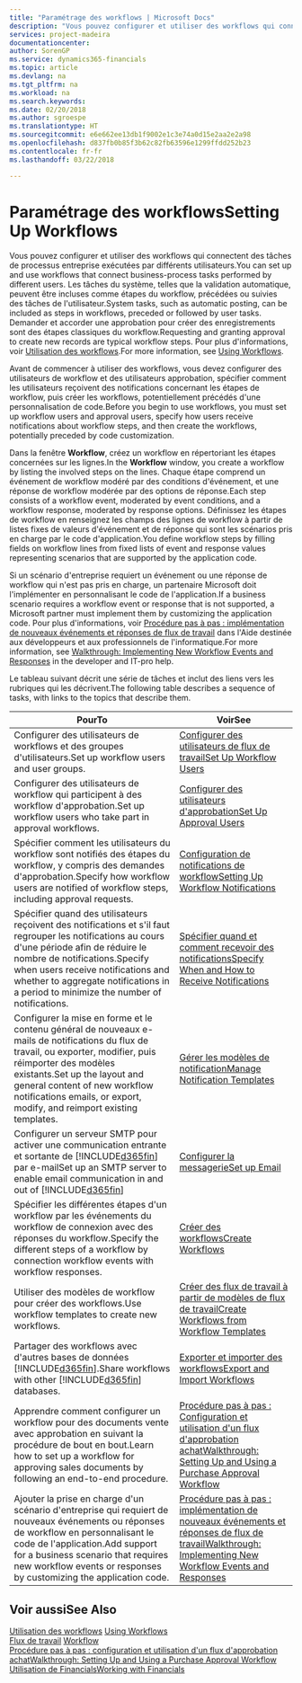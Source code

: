 ```yaml
---
title: "Paramétrage des workflows | Microsoft Docs"
description: "Vous pouvez configurer et utiliser des workflows qui connectent des tâches de processus entreprise exécutées par différents utilisateurs. Les tâches du système, telles que la validation automatique, peuvent être incluses comme étapes du workflow, précédées ou suivies des tâches de l'utilisateur. Demander et accorder une approbation pour créer des enregistrements sont des étapes classiques du workflow."
services: project-madeira
documentationcenter: 
author: SorenGP
ms.service: dynamics365-financials
ms.topic: article
ms.devlang: na
ms.tgt_pltfrm: na
ms.workload: na
ms.search.keywords: 
ms.date: 02/20/2018
ms.author: sgroespe
ms.translationtype: HT
ms.sourcegitcommit: e6e662ee13db1f9002e1c3e74a0d15e2aa2e2a98
ms.openlocfilehash: d837fb0b85f3b62c82fb63596e1299ffdd252b23
ms.contentlocale: fr-fr
ms.lasthandoff: 03/22/2018

---
```

# <a name="setting-up-workflows"></a><span data-ttu-id="8bb9c-105">Paramétrage des workflows</span><span class="sxs-lookup"><span data-stu-id="8bb9c-105">Setting Up Workflows</span></span>
<span data-ttu-id="8bb9c-106">Vous pouvez configurer et utiliser des workflows qui connectent des tâches de processus entreprise exécutées par différents utilisateurs.</span><span class="sxs-lookup"><span data-stu-id="8bb9c-106">You can set up and use workflows that connect business-process tasks performed by different users.</span></span> <span data-ttu-id="8bb9c-107">Les tâches du système, telles que la validation automatique, peuvent être incluses comme étapes du workflow, précédées ou suivies des tâches de l'utilisateur.</span><span class="sxs-lookup"><span data-stu-id="8bb9c-107">System tasks, such as automatic posting, can be included as steps in workflows, preceded or followed by user tasks.</span></span> <span data-ttu-id="8bb9c-108">Demander et accorder une approbation pour créer des enregistrements sont des étapes classiques du workflow.</span><span class="sxs-lookup"><span data-stu-id="8bb9c-108">Requesting and granting approval to create new records are typical workflow steps.</span></span> <span data-ttu-id="8bb9c-109">Pour plus d'informations, voir [Utilisation des workflows](across-use-workflows.md).</span><span class="sxs-lookup"><span data-stu-id="8bb9c-109">For more information, see [Using Workflows](across-use-workflows.md).</span></span>  

 <span data-ttu-id="8bb9c-110">Avant de commencer à utiliser des workflows, vous devez configurer des utilisateurs de workflow et des utilisateurs approbation, spécifier comment les utilisateurs reçoivent des notifications concernant les étapes de workflow, puis créer les workflows, potentiellement précédés d'une personnalisation de code.</span><span class="sxs-lookup"><span data-stu-id="8bb9c-110">Before you begin to use workflows, you must set up workflow users and approval users, specify how users receive notifications about workflow steps, and then create the workflows, potentially preceded by code customization.</span></span>  

 <span data-ttu-id="8bb9c-111">Dans la fenêtre **Workflow**, créez un workflow en répertoriant les étapes concernées sur les lignes.</span><span class="sxs-lookup"><span data-stu-id="8bb9c-111">In the **Workflow** window, you create a workflow by listing the involved steps on the lines.</span></span> <span data-ttu-id="8bb9c-112">Chaque étape comprend un événement de workflow modéré par des conditions d'événement, et une réponse de workflow modérée par des options de réponse.</span><span class="sxs-lookup"><span data-stu-id="8bb9c-112">Each step consists of a workflow event, moderated by event conditions, and a workflow response, moderated by response options.</span></span> <span data-ttu-id="8bb9c-113">Définissez les étapes de workflow en renseignez les champs des lignes de workflow à partir de listes fixes de valeurs d'événement et de réponse qui sont les scénarios pris en charge par le code d'application.</span><span class="sxs-lookup"><span data-stu-id="8bb9c-113">You define workflow steps by filling fields on workflow lines from fixed lists of event and response values representing scenarios that are supported by the application code.</span></span>  

 <span data-ttu-id="8bb9c-114">Si un scénario d'entreprise requiert un événement ou une réponse de workflow qui n'est pas pris en charge, un partenaire Microsoft doit l'implémenter en personnalisant le code de l'application.</span><span class="sxs-lookup"><span data-stu-id="8bb9c-114">If a business scenario requires a workflow event or response that is not supported, a Microsoft partner must implement them by customizing the application code.</span></span> <span data-ttu-id="8bb9c-115">Pour plus d'informations, voir [Procédure pas à pas : implémentation de nouveaux événements et réponses de flux de travail](/dynamics-nav/Walkthrough--Implementing-New-Workflow-Events-and-Responses) dans l'Aide destinée aux développeurs et aux professionnels de l'informatique.</span><span class="sxs-lookup"><span data-stu-id="8bb9c-115">For more information, see [Walkthrough: Implementing New Workflow Events and Responses](/dynamics-nav/Walkthrough--Implementing-New-Workflow-Events-and-Responses) in the developer and IT-pro help.</span></span>

 <span data-ttu-id="8bb9c-116">Le tableau suivant décrit une série de tâches et inclut des liens vers les rubriques qui les décrivent.</span><span class="sxs-lookup"><span data-stu-id="8bb9c-116">The following table describes a sequence of tasks, with links to the topics that describe them.</span></span>  

|<span data-ttu-id="8bb9c-117">**Pour**</span><span class="sxs-lookup"><span data-stu-id="8bb9c-117">**To**</span></span>|<span data-ttu-id="8bb9c-118">**Voir**</span><span class="sxs-lookup"><span data-stu-id="8bb9c-118">**See**</span></span>|  
|------------|-------------|  
|<span data-ttu-id="8bb9c-119">Configurer des utilisateurs de workflows et des groupes d'utilisateurs.</span><span class="sxs-lookup"><span data-stu-id="8bb9c-119">Set up workflow users and user groups.</span></span>|[<span data-ttu-id="8bb9c-120">Configurer des utilisateurs de flux de travail</span><span class="sxs-lookup"><span data-stu-id="8bb9c-120">Set Up Workflow Users</span></span>](across-how-to-set-up-workflow-users.md)|  
|<span data-ttu-id="8bb9c-121">Configurer des utilisateurs de workflow qui participent à des workflow d'approbation.</span><span class="sxs-lookup"><span data-stu-id="8bb9c-121">Set up workflow users who take part in approval workflows.</span></span>|[<span data-ttu-id="8bb9c-122">Configurer des utilisateurs d'approbation</span><span class="sxs-lookup"><span data-stu-id="8bb9c-122">Set Up Approval Users</span></span>](across-how-to-set-up-approval-users.md)|  
|<span data-ttu-id="8bb9c-123">Spécifier comment les utilisateurs du workflow sont notifiés des étapes du workflow, y compris des demandes d'approbation.</span><span class="sxs-lookup"><span data-stu-id="8bb9c-123">Specify how workflow users are notified of workflow steps, including approval requests.</span></span>|[<span data-ttu-id="8bb9c-124">Configuration de notifications de workflow</span><span class="sxs-lookup"><span data-stu-id="8bb9c-124">Setting Up Workflow Notifications</span></span>](across-setting-up-workflow-notifications.md)|  
|<span data-ttu-id="8bb9c-125">Spécifier quand des utilisateurs reçoivent des notifications et s'il faut regrouper les notifications au cours d'une période afin de réduire le nombre de notifications.</span><span class="sxs-lookup"><span data-stu-id="8bb9c-125">Specify when users receive notifications and whether to aggregate notifications in a period to minimize the number of notifications.</span></span>|[<span data-ttu-id="8bb9c-126">Spécifier quand et comment recevoir des notifications</span><span class="sxs-lookup"><span data-stu-id="8bb9c-126">Specify When and How to Receive Notifications</span></span>](across-how-to-specify-when-and-how-to-receive-notifications.md)|  
|<span data-ttu-id="8bb9c-127">Configurer la mise en forme et le contenu général de nouveaux e\-mails de notifications du flux de travail, ou exporter, modifier, puis réimporter des modèles existants.</span><span class="sxs-lookup"><span data-stu-id="8bb9c-127">Set up the layout and general content of new workflow notifications emails, or export, modify, and reimport existing templates.</span></span>|[<span data-ttu-id="8bb9c-128">Gérer les modèles de notification</span><span class="sxs-lookup"><span data-stu-id="8bb9c-128">Manage Notification Templates</span></span>](across-how-to-manage-notification-templates.md)|  
|<span data-ttu-id="8bb9c-129">Configurer un serveur SMTP pour activer une communication entrante et sortante de [!INCLUDE[d365fin](includes/d365fin_md.md)] par e-mail</span><span class="sxs-lookup"><span data-stu-id="8bb9c-129">Set up an SMTP server to enable email communication in and out of [!INCLUDE[d365fin](includes/d365fin_md.md)]</span></span>|[<span data-ttu-id="8bb9c-130">Configurer la messagerie</span><span class="sxs-lookup"><span data-stu-id="8bb9c-130">Set up Email</span></span>](madeira-how-setup-email.md)|
|<span data-ttu-id="8bb9c-131">Spécifier les différentes étapes d'un workflow par les événements du workflow de connexion avec des réponses du workflow.</span><span class="sxs-lookup"><span data-stu-id="8bb9c-131">Specify the different steps of a workflow by connection workflow events with workflow responses.</span></span>|[<span data-ttu-id="8bb9c-132">Créer des workflows</span><span class="sxs-lookup"><span data-stu-id="8bb9c-132">Create Workflows</span></span>](across-how-to-create-workflows.md)|  
|<span data-ttu-id="8bb9c-133">Utiliser des modèles de workflow pour créer des workflows.</span><span class="sxs-lookup"><span data-stu-id="8bb9c-133">Use workflow templates to create new workflows.</span></span>|[<span data-ttu-id="8bb9c-134">Créer des flux de travail à partir de modèles de flux de travail</span><span class="sxs-lookup"><span data-stu-id="8bb9c-134">Create Workflows from Workflow Templates</span></span>](across-how-to-create-workflows-from-workflow-templates.md)|  
|<span data-ttu-id="8bb9c-135">Partager des workflows avec d'autres bases de données [!INCLUDE[d365fin](includes/d365fin_md.md)].</span><span class="sxs-lookup"><span data-stu-id="8bb9c-135">Share workflows with other [!INCLUDE[d365fin](includes/d365fin_md.md)] databases.</span></span>|[<span data-ttu-id="8bb9c-136">Exporter et importer des workflows</span><span class="sxs-lookup"><span data-stu-id="8bb9c-136">Export and Import Workflows</span></span>](across-how-to-export-and-import-workflows.md)|  
|<span data-ttu-id="8bb9c-137">Apprendre comment configurer un workflow pour des documents vente avec approbation en suivant la procédure de bout en bout.</span><span class="sxs-lookup"><span data-stu-id="8bb9c-137">Learn how to set up a workflow for approving sales documents by following an end-to-end procedure.</span></span>|[<span data-ttu-id="8bb9c-138">Procédure pas à pas : Configuration et utilisation d'un flux d'approbation achat</span><span class="sxs-lookup"><span data-stu-id="8bb9c-138">Walkthrough: Setting Up and Using a Purchase Approval Workflow</span></span>](walkthrough-setting-up-and-using-a-purchase-approval-workflow.md)|  
|<span data-ttu-id="8bb9c-139">Ajouter la prise en charge d'un scénario d'entreprise qui requiert de nouveaux événements ou réponses de workflow en personnalisant le code de l'application.</span><span class="sxs-lookup"><span data-stu-id="8bb9c-139">Add support for a business scenario that requires new workflow events or responses by customizing the application code.</span></span>|[<span data-ttu-id="8bb9c-140">Procédure pas à pas : implémentation de nouveaux événements et réponses de flux de travail</span><span class="sxs-lookup"><span data-stu-id="8bb9c-140">Walkthrough: Implementing New Workflow Events and Responses</span></span>](/dynamics-nav/Walkthrough--Implementing-New-Workflow-Events-and-Responses)|  

## <a name="see-also"></a><span data-ttu-id="8bb9c-141">Voir aussi</span><span class="sxs-lookup"><span data-stu-id="8bb9c-141">See Also</span></span>  
 <span data-ttu-id="8bb9c-142">[Utilisation des workflows](across-use-workflows.md) </span><span class="sxs-lookup"><span data-stu-id="8bb9c-142">[Using Workflows](across-use-workflows.md) </span></span>  
 <span data-ttu-id="8bb9c-143">[Flux de travail](across-workflow.md) </span><span class="sxs-lookup"><span data-stu-id="8bb9c-143">[Workflow](across-workflow.md) </span></span>  
 [<span data-ttu-id="8bb9c-144">Procédure pas à pas : configuration et utilisation d'un flux d'approbation achat</span><span class="sxs-lookup"><span data-stu-id="8bb9c-144">Walkthrough: Setting Up and Using a Purchase Approval Workflow</span></span>](walkthrough-setting-up-and-using-a-purchase-approval-workflow.md)  
 [<span data-ttu-id="8bb9c-145">Utilisation de Financials</span><span class="sxs-lookup"><span data-stu-id="8bb9c-145">Working with Financials</span></span>](ui-work-product.md)


